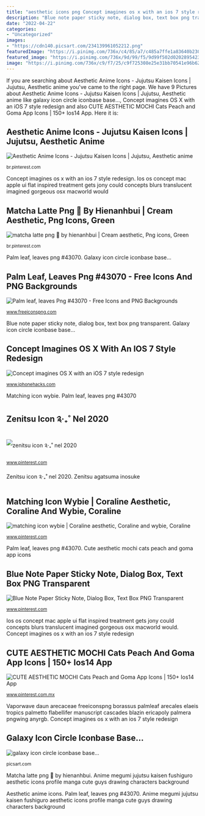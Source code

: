 ```yaml
---
title: "aesthetic icons png Concept imagines os x with an ios 7 style redesign"
description: "Blue note paper sticky note, dialog box, text box png transparent"
date: "2022-04-22"
categories:
- "Uncategorized"
images:
- "https://cdn140.picsart.com/234139961052212.png"
featuredImage: "https://i.pinimg.com/736x/c4/85/a7/c485a7ffe1a83640b230dd1601c84133.jpg"
featured_image: "https://i.pinimg.com/736x/9d/99/f5/9d99f502d02028954237ffa8ce9f264c.jpg"
image: "https://i.pinimg.com/736x/c9/f7/25/c9f725308e25e31bb70541e96b621c3b.jpg"
---
```


If you are searching about Aesthetic Anime Icons - Jujutsu Kaisen Icons | Jujutsu, Aesthetic anime you've came to the right page. We have 9 Pictures about Aesthetic Anime Icons - Jujutsu Kaisen Icons | Jujutsu, Aesthetic anime like galaxy icon circle iconbase base..., Concept imagines OS X with an iOS 7 style redesign and also CUTE AESTHETIC MOCHI Cats Peach and Goma App Icons | 150+ Ios14 App. Here it is:

## Aesthetic Anime Icons - Jujutsu Kaisen Icons | Jujutsu, Aesthetic Anime

![Aesthetic Anime Icons - Jujutsu Kaisen Icons | Jujutsu, Aesthetic anime](https://i.pinimg.com/736x/9d/99/f5/9d99f502d02028954237ffa8ce9f264c.jpg "Concept imagines os x with an ios 7 style redesign")

<small>br.pinterest.com</small>

Concept imagines os x with an ios 7 style redesign. Ios os concept mac apple ui flat inspired treatment gets jony could concepts blurs translucent imagined gorgeous osx macworld would

## Matcha Latte Png 🍵 By Hienanhbui | Cream Aesthetic, Png Icons, Green

![matcha latte png 🍵 by hienanhbui | Cream aesthetic, Png icons, Green](https://i.pinimg.com/736x/c4/85/a7/c485a7ffe1a83640b230dd1601c84133.jpg "Zenitsu icon ༉‧₊˚ nel 2020")

<small>br.pinterest.com</small>

Palm leaf, leaves png #43070. Galaxy icon circle iconbase base...

## Palm Leaf, Leaves Png #43070 - Free Icons And PNG Backgrounds

![Palm leaf, leaves Png #43070 - Free Icons and PNG Backgrounds](https://www.freeiconspng.com/uploads/palm-leaf-leaves-png-19.png "Zenitsu agatsuma inosuke")

<small>www.freeiconspng.com</small>

Blue note paper sticky note, dialog box, text box png transparent. Galaxy icon circle iconbase base...

## Concept Imagines OS X With An IOS 7 Style Redesign

![Concept imagines OS X with an iOS 7 style redesign](http://cdn.iphonehacks.com/wp-content/uploads/2013/12/os-x-ios-7-concept-1-1024x1024.png "Zenitsu agatsuma inosuke")

<small>www.iphonehacks.com</small>

Matching icon wybie. Palm leaf, leaves png #43070

## Zenitsu Icon ༉‧₊˚ Nel 2020

![zenitsu icon ༉‧₊˚ nel 2020](https://i.pinimg.com/736x/0a/57/00/0a570071b4735bfda4f6d205a1cc8931.jpg "Ios os concept mac apple ui flat inspired treatment gets jony could concepts blurs translucent imagined gorgeous osx macworld would")

<small>www.pinterest.com</small>

Zenitsu icon ༉‧₊˚ nel 2020. Zenitsu agatsuma inosuke

## Matching Icon Wybie | Coraline Aesthetic, Coraline And Wybie, Coraline

![matching icon wybie | Coraline aesthetic, Coraline and wybie, Coraline](https://i.pinimg.com/736x/c9/f7/25/c9f725308e25e31bb70541e96b621c3b.jpg "Zenitsu agatsuma inosuke")

<small>www.pinterest.com</small>

Palm leaf, leaves png #43070. Cute aesthetic mochi cats peach and goma app icons

## Blue Note Paper Sticky Note, Dialog Box, Text Box PNG Transparent

![Blue Note Paper Sticky Note, Dialog Box, Text Box PNG Transparent](https://i.pinimg.com/736x/bc/fc/ce/bcfccee9792f0c1e1c52e9a91fff08d7.jpg "Cute aesthetic mochi cats peach and goma app icons")

<small>www.pinterest.com</small>

Ios os concept mac apple ui flat inspired treatment gets jony could concepts blurs translucent imagined gorgeous osx macworld would. Concept imagines os x with an ios 7 style redesign

## CUTE AESTHETIC MOCHI Cats Peach And Goma App Icons | 150+ Ios14 App

![CUTE AESTHETIC MOCHI Cats Peach and Goma App Icons | 150+ Ios14 App](https://i.pinimg.com/736x/0f/66/cf/0f66cf700629b4553a2597c3ea7bf9b9.jpg "Cute aesthetic mochi cats peach and goma app icons")

<small>www.pinterest.com.mx</small>

Vaporwave daun arecaceae freeiconspng borassus palmleaf arecales elaeis tropics palmetto flabellifer manuscript cascades blazin ericapoly palmera pngwing anyrgb. Concept imagines os x with an ios 7 style redesign

## Galaxy Icon Circle Iconbase Base...

![galaxy icon circle iconbase base...](https://cdn140.picsart.com/234139961052212.png "Blue note paper sticky note, dialog box, text box png transparent")

<small>picsart.com</small>

Matcha latte png 🍵 by hienanhbui. Anime megumi jujutsu kaisen fushiguro aesthetic icons profile manga cute guys drawing characters background

Aesthetic anime icons. Palm leaf, leaves png #43070. Anime megumi jujutsu kaisen fushiguro aesthetic icons profile manga cute guys drawing characters background
